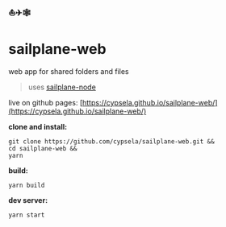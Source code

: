### ⛵✈🕸
# sailplane-web
web app for shared folders and files

> uses [sailplane-node](https://github.com/cypsela/sailplane-node)

live on github pages: [https://cypsela.github.io/sailplane-web/](https://cypsela.github.io/sailplane-web/)

**clone and install:**
```
git clone https://github.com/cypsela/sailplane-web.git &&
cd sailplane-web &&
yarn
```

**build:**
```
yarn build
```

**dev server:**
```
yarn start
```
